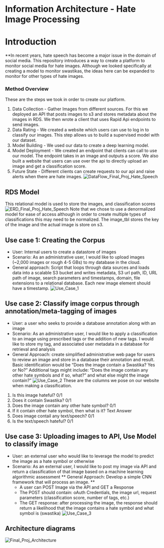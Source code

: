 # Information Architecture - Hate Image Processing
# Introduction
**In recent years, hate speech has become a major issue in the domain of social media.
This repository introduces a way to create a platform to monitor social media for hate images. Although we looked specifically at creating a model to monitor swastikas, the ideas here can be expanded to monitor for other types of hate images.
### Method Overview
These are the steps we took in order to create our platform.
1. Data Collection - Gather Images from different sources. For this we deployed an API that posts images to s3 and stores metadata about the images in RDS. We then wrote a client that uses Rapid Api endpoints to send images.
2. Data Rating -  We created a website which users can use to log in to classify our images. This step allows us to build a supervised model with our dataset.
3. Model Building - We used our data to create a deep learning model.
4. Model Deployment - We created an endpoint that clients can call to use our model. The endpoint takes in an image and outputs a score. We also built a website that users can use over the api to directly upload an image and get a classification score.
5. Future State - Different clients can create requests to our api and raise alerts when there are hate images.
![DataFlow_Final_Proj_Hate_Speech](https://user-images.githubusercontent.com/41594893/90071349-646fbf80-dcc3-11ea-9c81-41301d748235.jpeg)
## RDS Model
This relational model is used to store the images, and classification scores
![ERD_Final_Proj_Hate_Speech](https://user-images.githubusercontent.com/41594893/91247731-f0043a00-e720-11ea-8eed-26bc877ed9df.jpeg)
Note that we chose to use a denormalized model for ease of access although in order to create multiple types of classifications this may need to be normalized.
The image_tbl stores the key of the image and the actual image is store on s3.
## Use case 1: Creating the Corpus
*	User: Internal users to create a datastore of images
*	Scenario: As an administrative user, I would like to upload images (~2,000 images or rough 4-5 GBs)  to my database in the cloud.
*	General approach: Script that loops through data sources and loads data into a scalable S3 bucket and writes metadata, S3 url path, ID, URL path of image, search parameters and timestamps, domain, file extensions to a relational database.  Each new image element should have a timestamp.
![Use_Case_1](https://user-images.githubusercontent.com/41594893/90063148-ee655b80-dcb6-11ea-84ca-82208afd122d.jpeg)
##	Use case 2: Classify image corpus through annotation/meta-tagging of images
*	User: a user who seeks to provide a database annotation along with an image
*	Scenario: As an administrative user, I would like to apply a classification to an image using prescribed tags or the addition of new tags. I would like to store my tag, and associated user metadata in a database for retrieval and analysis
*	General Approach:  create simplified administrative web page for users to review an image and store in a database their annotation and result. Basic identification would be “Does the image contain a Swastika? Yes or No?” Additional tags might include: “Does the image contain any other hate symbols and if so, what?” and what else might the image contain?”
![Use_Case_2](https://user-images.githubusercontent.com/41594893/90063183-f8875a00-dcb6-11ea-82d2-a62f3a06563a.jpeg)
These are the columns we pose on our website when making a classification.
1) Is this image hateful? 0/1
2) Does it contain Swastika? 0/1
3) Does the image contain any other hate symbol? 0/1
4) If it contain other hate symbol, then what is it? Text Answer
5) Does image contail any text/speech? 0/1
6) Is the text/speech hateful? 0/1
##	Use case 3: Uploading images to API, Use Model to classify image
*	User: an external user who would like to leverage the model to predict the image as a hate symbol or otherwise
*	Scenario: As an external user, I would like to post my image via API and return a classification of that image based on a machine learning algorithmic assessment
**	General Approach:  Develop a simple CNN framework that will process an image. **
    *	A user can POST Image via the API and GET a Response
    *	The POST should contain: oAuth Credentials, the image url, request parameters (classification score, number of tags, etc.)
    *	The GET response: after processing the image, the response should return a likelihood that the image contains a hate symbol and what symbol is (swastika)
![Use_Case_3](https://user-images.githubusercontent.com/41594893/90063189-fae9b400-dcb6-11ea-9db9-3c7d3ccaa7ce.jpeg)
## 	Architecture diagrams
![Final_Proj_Architecture](https://user-images.githubusercontent.com/41594893/90071278-45712d80-dcc3-11ea-8445-3382d02361e9.jpeg)







